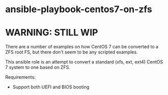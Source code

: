 # ansible-playbook-centos7-on-zfs
# WARNING: STILL WIP

There are a number of examples on how CentOS 7 can be converted to a ZFS root FS, but there don't seem to be any scripted examples.

This ansible role is an attempt to convert a standard (xfs, ext, ext4) CentOS 7 system to one based on ZFS. 


Requirements:
* Support both UEFI and BIOS booting
